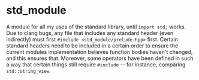 # std_module

A module for all my uses of the standard library, until `import std;` works. Due to clang bugs, any file that includes any standard header (even indirectly) must first `#include <std_module/prelude.hpp>` first. Certain standard headers need to be included in a certain order to ensure the current modules implementation believes function bodies haven't changed, and this ensures that. Moreover, some operators have been defined in such a way that certain things still require `#include` -- for instance, comparing `std::string_view`.
